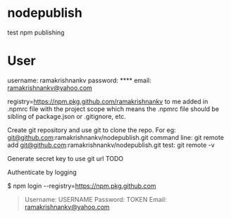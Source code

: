 # nodepublish
test npm publishing

# User
username: ramakrishnankv
password: ****
email: ramakrishnankv@yahoo.com

registry=https://npm.pkg.github.com/ramakrishnankv
to me added in .npmrc file with the project scope which means the .npmrc file should be sibling of package.json or .gitignore, etc.

Create git repository and use git to clone the repo.
For eg: git@github.com:ramakrishnankv/nodepublish.git
command line: git remote add git@github.com:ramakrishnankv/nodepublish.git
test: git remote -v

Generate secret key to use git url
TODO



Authenticate by logging

$ npm login --registry=https://npm.pkg.github.com
> Username: USERNAME
Password: TOKEN
Email: ramakrishnankv@yahoo.com